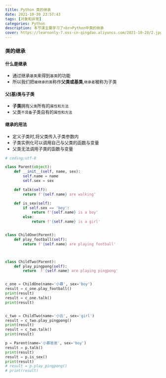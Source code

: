 ```yaml
---
title: Python 类的继承
date: 2021-10-30 23:57:43
tags: [对象和异常]
categories: Python
description: 本节课主要学习了<br>Python中类的继承
cover: https://learnonly-7.oss-cn-qingdao.aliyuncs.com/2021-10-28/2.jpg
---
```


### 类的继承

#### 什么是继承

- 通过继承`基类`来得到`基类`的功能
- 所以我们把`被继承的类`称作**父类或基类**,`继承者`被称为子类

#### 父(基)类与子类

- **子类**拥有`父类`所有的`属性和方法`
- 父类`不具备`子类自有的`属性和方法`

#### 继承的用法

- 定义子类时,将父类传入子类参数内
- 子类实例化可以调用自己与父类的函数与变量
- 父类无法调用子类的函数与变量

```python
# coding:utf-8

class Parent(object):
    def __init__(self, name, sex):
        self.name = name
        self.sex = sex

    def talk(self):
        return f'{self.name} are walking'

    def is_sex(self):
        if self.sex == 'boy':
            return f'{self.name} is a boy'
        else:
            return f'{self.name} is a girl'


class ChildOne(Parent):
    def play_football(self):
        return f'{self.name} are playing football'



class ChildTwo(Parent):
    def play_pingpong(self):
        return  f'{self.name} are playing pingpong'


c_one = ChildOne(name='小慕', sex='boy')
result = c_one.play_football()
print(result)
result = c_one.talk()
print(result)


c_two = ChildTwo(name='小云', sex='girl')
result = c_two.play_pingpong()
print(result)
result = c_two.talk()
print(result)

p = Parent(name='小慕爸爸', sex='boy')
result = p.talk()
print(result)
result = p.is_sex()
print(result)
# result = p.play_pingpong()
# print(result)
```
